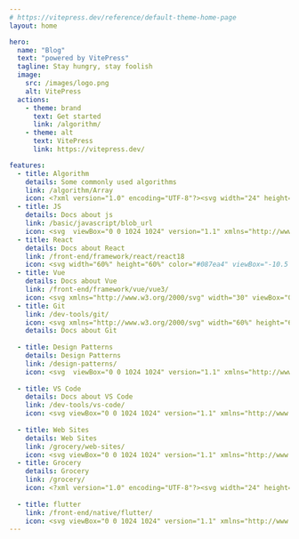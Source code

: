 ```yaml
---
# https://vitepress.dev/reference/default-theme-home-page
layout: home

hero:
  name: "Blog"
  text: "powered by VitePress"
  tagline: Stay hungry, stay foolish
  image:
    src: /images/logo.png
    alt: VitePress
  actions:
    - theme: brand
      text: Get started
      link: /algorithm/
    - theme: alt
      text: VitePress
      link: https://vitepress.dev/

features:
  - title: Algorithm
    details: Some commonly used algorithms
    link: /algorithm/Array
    icon: <?xml version="1.0" encoding="UTF-8"?><svg width="24" height="24" viewBox="0 0 48 48" fill="none" xmlns="http://www.w3.org/2000/svg"><rect x="8" y="4" width="32" height="40" rx="2" stroke="#333" stroke-width="4" stroke-linecap="round" stroke-linejoin="round"/><rect x="14" y="11" width="20" height="9" fill="none" stroke="#333" stroke-width="4" stroke-linecap="round" stroke-linejoin="round"/><circle cx="17" cy="26" r="2" fill="#333"/><circle cx="17" cy="32" r="2" fill="#333"/><circle cx="17" cy="38" r="2" fill="#333"/><circle cx="24" cy="26" r="2" fill="#333"/><circle cx="24" cy="32" r="2" fill="#333"/><circle cx="24" cy="38" r="2" fill="#333"/><circle cx="31" cy="26" r="2" fill="#333"/><circle cx="31" cy="32" r="2" fill="#333"/><circle cx="31" cy="38" r="2" fill="#333"/></svg>
  - title: JS
    details: Docs about js
    link: /basic/javascript/blob_url
    icon: <svg  viewBox="0 0 1024 1024" version="1.1" xmlns="http://www.w3.org/2000/svg"  width="60%" height="60%"><path d="M238.592 155.648H399.36v450.56C399.36 809.984 302.08 880.64 146.432 880.64c-37.888 0-87.04-6.144-118.784-17.408l18.432-130.048c22.528 7.168 51.2 12.288 82.944 12.288 67.584 0 110.592-30.72 110.592-141.312V155.648h-1.024z m301.056 547.84c41.984 22.528 110.592 44.032 179.2 44.032 73.728 0 113.664-30.72 113.664-78.848 0-43.008-33.792-69.632-119.808-99.328-118.784-40.96-197.632-107.52-197.632-211.968C515.072 235.52 617.472 143.36 785.408 143.36c81.92 0 139.264 16.384 182.272 35.84L931.84 308.224c-27.648-13.312-79.872-33.792-148.48-33.792-69.632 0-103.424 32.768-103.424 68.608 0 45.056 38.912 65.536 132.096 101.376 125.952 46.08 184.32 112.64 184.32 214.016 0 119.808-91.136 221.184-286.72 221.184-81.92 0-161.792-22.528-201.728-44.032l31.744-132.096z" fill="#F4DE51" ></path></svg>
  - title: React
    details: Docs about React
    link: /front-end/framework/react/react18
    icon: <svg width="60%" height="60%" color="#087ea4" viewBox="-10.5 -9.45 21 18.9" fill="none" xmlns="http://www.w3.org/2000/svg" class="text-sm me-0 w-10 h-10 text-link dark:text-link-dark flex origin-center transition-all ease-in-out"><circle cx="0" cy="0" r="2" fill="currentColor"></circle><g stroke="currentColor" stroke-width="1" fill="none"><ellipse rx="10" ry="4.5"></ellipse><ellipse rx="10" ry="4.5" transform="rotate(60)"></ellipse><ellipse rx="10" ry="4.5" transform="rotate(120)"></ellipse></g></svg>
  - title: Vue
    details: Docs about Vue
    link: /front-end/framework/vue/vue3/
    icon: <svg xmlns="http://www.w3.org/2000/svg" width="30" viewBox="0 0 256 220.8"><path fill="#41B883" d="M204.8 0H256L128 220.8 0 0h97.92L128 51.2 157.44 0h47.36Z"></path><path fill="#41B883" d="m0 0 128 220.8L256 0h-51.2L128 132.48 50.56 0H0Z"></path><path fill="#35495E" d="M50.56 0 128 133.12 204.8 0h-47.36L128 51.2 97.92 0H50.56Z"></path></svg>
  - title: Git
    link: /dev-tools/git/
    icon: <svg xmlns="http://www.w3.org/2000/svg" width="60%" height="60%" viewBox="0 0 92 92"><defs><clipPath id="a"><path d="M0 .113h91.887V92H0Zm0 0"/></clipPath></defs><g clip-path="url(#a)"><path style="stroke:none;fill-rule:nonzero;fill:#f03c2e;fill-opacity:1" d="M90.156 41.965 50.036 1.848a5.918 5.918 0 0 0-8.372 0l-8.328 8.332 10.566 10.566a7.03 7.03 0 0 1 7.23 1.684 7.034 7.034 0 0 1 1.669 7.277l10.187 10.184a7.028 7.028 0 0 1 7.278 1.672 7.04 7.04 0 0 1 0 9.957 7.05 7.05 0 0 1-9.965 0 7.044 7.044 0 0 1-1.528-7.66l-9.5-9.497V59.36a7.04 7.04 0 0 1 1.86 11.29 7.04 7.04 0 0 1-9.957 0 7.04 7.04 0 0 1 0-9.958 7.06 7.06 0 0 1 2.304-1.539V33.926a7.049 7.049 0 0 1-3.82-9.234L29.242 14.272 1.73 41.777a5.925 5.925 0 0 0 0 8.371L41.852 90.27a5.925 5.925 0 0 0 8.37 0l39.934-39.934a5.925 5.925 0 0 0 0-8.371"/></g></svg>
    details: Docs about Git
  
  - title: Design Patterns
    details: Design Patterns
    link: /design-patterns/
    icon: <svg  viewBox="0 0 1024 1024" version="1.1" xmlns="http://www.w3.org/2000/svg"  width="60%" height="60%"><path d="M983.04 720.896l-207.872-207.872-48.64-48.64-48.64 48.64 236.544 236.544 0.512 168.96-168.96-0.512-187.904-187.392-48.64-48.64-48.64 48.64 256.512 256.512 266.752 1.024-1.024-267.264zM133.12 305.664l168.448-168.448L460.8 296.448l48.64 48.64 48.64-48.64L301.568 39.424l-266.24 265.728 207.872 207.872 48.64 48.64 48.64-48.64-48.64-48.64-158.72-158.72z" fill="#13227a" ></path><path d="M753.152 3.584L509.44 247.296 460.8 296.448 292.352 464.384l-48.64 48.64-240.64 240.64 265.728 265.728 289.28-289.28 168.448-168.448 48.64-48.64L1018.88 269.824 753.152 3.584z m-75.776 509.952l-39.936 39.936-88.064-88.064-48.64 48.64 88.064 88.064-79.36 79.36-32.256 32.256L389.12 625.664l-48.64 48.64 88.064 88.064L269.312 921.6l-168.448-168.448L753.152 101.376 921.6 269.824l-129.024 129.024-88.064-88.064-48.64 48.64 88.064 88.064-16.896 16.896-49.664 49.152z" fill="#13227a" ></path></svg>
  
  - title: VS Code
    details: Docs about VS Code
    link: /dev-tools/vs-code/
    icon: <svg viewBox="0 0 1024 1024" version="1.1" xmlns="http://www.w3.org/2000/svg"  width="60%" height="60%"><path d="M746.222933 102.239573l-359.799466 330.820267L185.347413 281.4976 102.2464 329.864533l198.20544 182.132054-198.20544 182.132053 83.101013 48.510293 201.076054-151.558826 359.799466 330.676906 175.527254-85.251413V187.4944z m0 217.57952v384.341334l-255.040853-192.177494z" fill="#2196F3"></path></svg>
  
  - title: Web Sites
    details: Web Sites
    link: /grocery/web-sites/
    icon: <svg viewBox="0 0 1024 1024" version="1.1" xmlns="http://www.w3.org/2000/svg"  width="60%" height="60%"><path d="M698.026667 597.333333C701.44 569.173333 704 541.013333 704 512 704 482.986667 701.44 454.826667 698.026667 426.666667L842.24 426.666667C849.066667 453.973333 853.333333 482.56 853.333333 512 853.333333 541.44 849.066667 570.026667 842.24 597.333333M622.506667 834.56C648.106667 787.2 667.733333 736 681.386667 682.666667L807.253333 682.666667C766.293333 753.066667 701.013333 807.68 622.506667 834.56M611.84 597.333333 412.16 597.333333C407.893333 569.173333 405.333333 541.013333 405.333333 512 405.333333 482.986667 407.893333 454.4 412.16 426.666667L611.84 426.666667C615.68 454.4 618.666667 482.986667 618.666667 512 618.666667 541.013333 615.68 569.173333 611.84 597.333333M512 851.626667C476.586667 800.426667 448 743.68 430.506667 682.666667L593.493333 682.666667C576 743.68 547.413333 800.426667 512 851.626667M341.333333 341.333333 216.746667 341.333333C257.28 270.506667 322.986667 215.893333 401.066667 189.44 375.466667 236.8 356.266667 288 341.333333 341.333333M216.746667 682.666667 341.333333 682.666667C356.266667 736 375.466667 787.2 401.066667 834.56 322.986667 807.68 257.28 753.066667 216.746667 682.666667M181.76 597.333333C174.933333 570.026667 170.666667 541.44 170.666667 512 170.666667 482.56 174.933333 453.973333 181.76 426.666667L325.973333 426.666667C322.56 454.826667 320 482.986667 320 512 320 541.013333 322.56 569.173333 325.973333 597.333333M512 171.946667C547.413333 223.146667 576 280.32 593.493333 341.333333L430.506667 341.333333C448 280.32 476.586667 223.146667 512 171.946667M807.253333 341.333333 681.386667 341.333333C667.733333 288 648.106667 236.8 622.506667 189.44 701.013333 216.32 766.293333 270.506667 807.253333 341.333333M512 85.333333C276.053333 85.333333 85.333333 277.333333 85.333333 512 85.333333 747.52 276.48 938.666667 512 938.666667 747.52 938.666667 938.666667 747.52 938.666667 512 938.666667 276.48 747.52 85.333333 512 85.333333Z" ></path></svg>
  - title: Grocery
    details: Grocery
    link: /grocery/
    icon: <?xml version="1.0" encoding="UTF-8"?><svg width="24" height="24" viewBox="0 0 48 48" fill="none" xmlns="http://www.w3.org/2000/svg"><rect x="17" y="11" width="10" height="9.99975" transform="rotate(-45 17 11)" fill="none" stroke="#333" stroke-width="4" stroke-linecap="round" stroke-linejoin="round"/><rect x="30" y="24" width="10" height="9.99975" transform="rotate(-45 30 24)" fill="none" stroke="#333" stroke-width="4" stroke-linecap="round" stroke-linejoin="round"/><rect x="4" y="24" width="10" height="9.99975" transform="rotate(-45 4 24)" fill="none" stroke="#333" stroke-width="4" stroke-linecap="round" stroke-linejoin="round"/><rect x="17" y="37" width="10" height="9.99975" transform="rotate(-45 17 37)" fill="none" stroke="#333" stroke-width="4" stroke-linecap="round" stroke-linejoin="round"/></svg>
  
  - title: flutter
    link: /front-end/native/flutter/
    icon: <svg viewBox="0 0 1024 1024" version="1.1" xmlns="http://www.w3.org/2000/svg width="60%" height="60%"><path d="M554.666667 85.333333L128 512l128 128L810.666667 85.333333zM810.666667 469.333333L576 704l-128-128 106.666667-106.666667z" fill="#40C4FF"></path><path d="M320 704l128-128 128 128-128 128z" fill="#03A9F4"></path><path d="M810.666667 938.666667H554.666667l-106.666667-106.666667 128-128z" fill="#01579B"></path><path d="M448 832l192-64-64-64z" fill="#084994"></path></svg>
---
```


